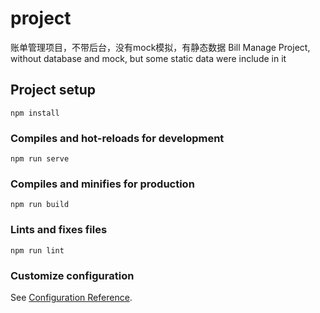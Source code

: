 # project
账单管理项目，不带后台，没有mock模拟，有静态数据
Bill Manage Project, without database and mock, but some static data were include in it
## Project setup
```
npm install
```

### Compiles and hot-reloads for development
```
npm run serve
```

### Compiles and minifies for production
```
npm run build
```

### Lints and fixes files
```
npm run lint
```

### Customize configuration
See [Configuration Reference](https://cli.vuejs.org/config/).
